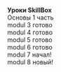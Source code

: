**Уроки SkillBox** <br>
Основы 1 часть <br>
modul 3 готово <br>
modul 4 готово <br>
modul 5 готово <br>
modul 6 готово <br>
modul 7 начал! <br>
modul 8 новый! <br>

